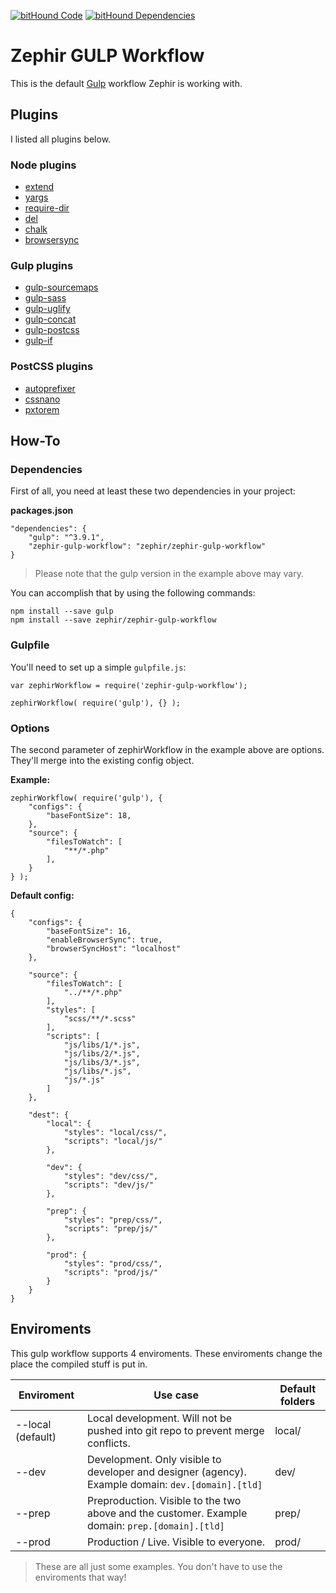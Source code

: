 [![bitHound Code](https://www.bithound.io/github/zephir/zephir-gulp-workflow/badges/code.svg)](https://www.bithound.io/github/zephir/zephir-gulp-workflow)
[![bitHound Dependencies](https://www.bithound.io/github/zephir/zephir-gulp-workflow/badges/dependencies.svg)](https://www.bithound.io/github/zephir/zephir-gulp-workflow/master/dependencies/npm)

# Zephir GULP Workflow

This is the default [Gulp](http://gulpjs.com/) workflow Zephir is working with.

## Plugins

I listed all plugins below.

### Node plugins
* [extend](https://www.npmjs.com/package/extend)
* [yargs](https://www.npmjs.com/package/yargs)
* [require-dir](https://www.npmjs.com/package/require-dir)
* [del](https://www.npmjs.com/package/del)
* [chalk](https://github.com/chalk/chalk)
* [browsersync](https://www.browsersync.io/)

### Gulp plugins
* [gulp-sourcemaps](https://www.npmjs.com/package/gulp-sourcemaps)
* [gulp-sass](https://www.npmjs.com/package/gulp-sass)
* [gulp-uglify](https://www.npmjs.com/package/gulp-uglify)
* [gulp-concat](https://www.npmjs.com/package/gulp-concat)
* [gulp-postcss](https://github.com/postcss/gulp-postcss)
* [gulp-if](https://github.com/robrich/gulp-if)

### PostCSS plugins
* [autoprefixer](https://github.com/postcss/autoprefixer)
* [cssnano](http://cssnano.co/)
* [pxtorem](https://github.com/cuth/postcss-pxtorem)

## How-To

### Dependencies

First of all, you need at least these two dependencies in your project:

**packages.json**
```
"dependencies": {
    "gulp": "^3.9.1",
    "zephir-gulp-workflow": "zephir/zephir-gulp-workflow"
}
```
> Please note that the gulp version in the example above may vary.

You can accomplish that by using the following commands:
```
npm install --save gulp
npm install --save zephir/zephir-gulp-workflow
```

### Gulpfile

You'll need to set up a simple `gulpfile.js`:
```
var zephirWorkflow = require('zephir-gulp-workflow');

zephirWorkflow( require('gulp'), {} );
```

### Options

The second parameter of zephirWorkflow in the example above are options. They'll merge into the existing config object.

**Example:**

```
zephirWorkflow( require('gulp'), {
    "configs": {
        "baseFontSize": 18,
    },
    "source": {
        "filesToWatch": [
            "**/*.php"
        ],
    }
} );
```

**Default config:**

```
{
    "configs": {
        "baseFontSize": 16,
        "enableBrowserSync": true,
        "browserSyncHost": "localhost"
    },

    "source": {
        "filesToWatch": [
            "../**/*.php"
        ],
        "styles": [
            "scss/**/*.scss"
        ],
        "scripts": [
            "js/libs/1/*.js",
            "js/libs/2/*.js",
            "js/libs/3/*.js",
            "js/libs/*.js",
            "js/*.js"
        ]
    },

    "dest": {
        "local": {
            "styles": "local/css/",
            "scripts": "local/js/"
        },

        "dev": {
            "styles": "dev/css/",
            "scripts": "dev/js/"
        },

        "prep": {
            "styles": "prep/css/",
            "scripts": "prep/js/"
        },

        "prod": {
            "styles": "prod/css/",
            "scripts": "prod/js/"
        }
    }
}

```

## Enviroments

This gulp workflow supports 4 enviroments. These enviroments change the place the compiled stuff is put in.

| Enviroment        | Use case                                                                                            | Default folders |
| -------------     | --------------------------------------------------------------------------------------------------- | --------------- |
| --local (default) | Local development. Will not be pushed into git repo to prevent merge conflicts.                     | local/          |
| --dev             | Development. Only visible to developer and designer (agency). Example domain: `dev.[domain].[tld]`  | dev/            |
| --prep            | Preproduction. Visible to the two above and the customer. Example domain: `prep.[domain].[tld]`     | prep/           |
| --prod            | Production / Live. Visible to everyone.                                                             | prod/           |

> These are all just some examples. You don't have to use the enviroments that way!
